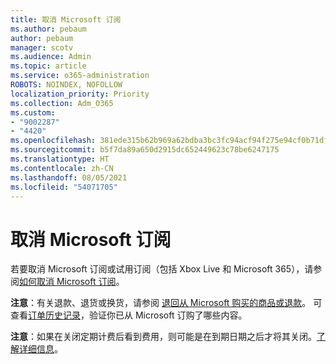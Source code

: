 ```yaml
---
title: 取消 Microsoft 订阅
ms.author: pebaum
author: pebaum
manager: scotv
ms.audience: Admin
ms.topic: article
ms.service: o365-administration
ROBOTS: NOINDEX, NOFOLLOW
localization_priority: Priority
ms.collection: Adm_O365
ms.custom:
- "9002287"
- "4420"
ms.openlocfilehash: 381ede315b62b969a62bdba3bc3fc94acf94f275e94cf0b71dfd20c000f6b517
ms.sourcegitcommit: b5f7da89a650d2915dc652449623c78be6247175
ms.translationtype: HT
ms.contentlocale: zh-CN
ms.lasthandoff: 08/05/2021
ms.locfileid: "54071705"
---
```

# <a name="cancel-microsoft-subscription"></a>取消 Microsoft 订阅

若要取消 Microsoft 订阅或试用订阅（包括 Xbox Live 和 Microsoft 365），请参阅[如何取消 Microsoft 订阅](https://support.microsoft.com/help/4027815)。

**注意**：有关退款、退货或换货，请参阅 [退回从 Microsoft 购买的商品或退款](https://support.microsoft.com/help/10558)。 可查看[订单历史记录](https://account.microsoft.com/billing/orders/)，验证你已从 Microsoft 订购了哪些内容。 

**注意**：如果在关闭定期计费后看到费用，则可能是在到期日期之后才将其关闭。[了解详细信息](https://support.microsoft.com/help/10640)。 

